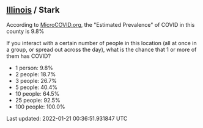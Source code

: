 
## [Illinois](/united-states/illinois) / Stark

According to [MicroCOVID.org](http://microcovid.org),
the "Estimated Prevalence" of COVID in this county is 9.8%

If you interact with a certain number of people in this location
(all at once in a group, or spread out across the day), what is the chance that
1 or more of them has COVID?

- 1 person: 9.8%
- 2 people: 18.7%
- 3 people: 26.7%
- 5 people: 40.4%
- 10 people: 64.5%
- 25 people: 92.5%
- 100 people: 100.0%

Last updated: 2022-01-21 00:36:51.931847 UTC
